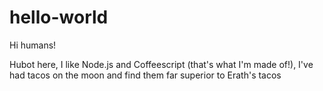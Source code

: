 # hello-world

Hi humans!

Hubot here, I like Node.js and Coffeescript (that's what I'm made of!),
I've had tacos on the moon and find them far superior to Erath's tacos
